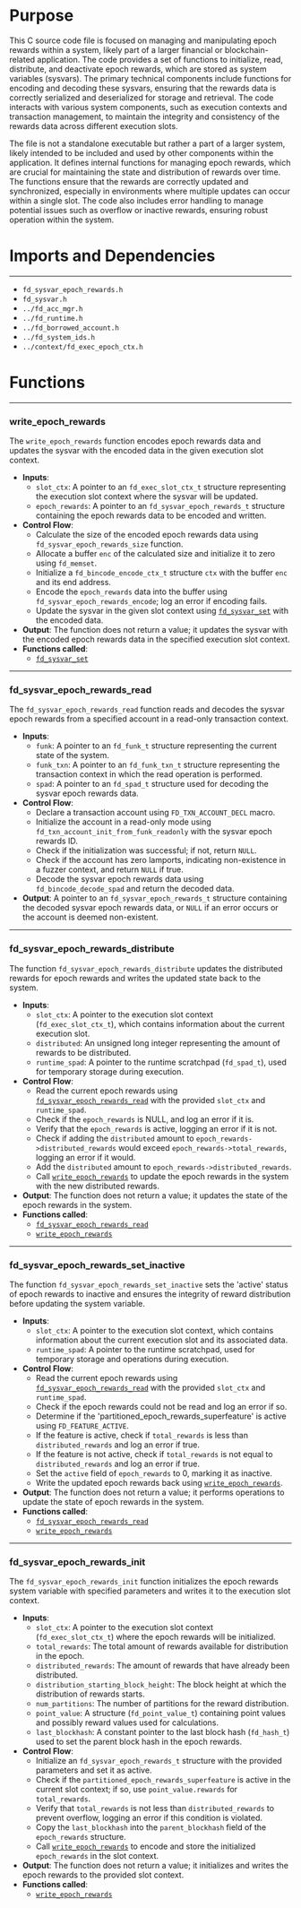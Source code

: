 # Purpose
This C source code file is focused on managing and manipulating epoch rewards within a system, likely part of a larger financial or blockchain-related application. The code provides a set of functions to initialize, read, distribute, and deactivate epoch rewards, which are stored as system variables (sysvars). The primary technical components include functions for encoding and decoding these sysvars, ensuring that the rewards data is correctly serialized and deserialized for storage and retrieval. The code interacts with various system components, such as execution contexts and transaction management, to maintain the integrity and consistency of the rewards data across different execution slots.

The file is not a standalone executable but rather a part of a larger system, likely intended to be included and used by other components within the application. It defines internal functions for managing epoch rewards, which are crucial for maintaining the state and distribution of rewards over time. The functions ensure that the rewards are correctly updated and synchronized, especially in environments where multiple updates can occur within a single slot. The code also includes error handling to manage potential issues such as overflow or inactive rewards, ensuring robust operation within the system.
# Imports and Dependencies

---
- `fd_sysvar_epoch_rewards.h`
- `fd_sysvar.h`
- `../fd_acc_mgr.h`
- `../fd_runtime.h`
- `../fd_borrowed_account.h`
- `../fd_system_ids.h`
- `../context/fd_exec_epoch_ctx.h`


# Functions

---
### write\_epoch\_rewards<!-- {{#callable:write_epoch_rewards}} -->
The `write_epoch_rewards` function encodes epoch rewards data and updates the sysvar with the encoded data in the given execution slot context.
- **Inputs**:
    - `slot_ctx`: A pointer to an `fd_exec_slot_ctx_t` structure representing the execution slot context where the sysvar will be updated.
    - `epoch_rewards`: A pointer to an `fd_sysvar_epoch_rewards_t` structure containing the epoch rewards data to be encoded and written.
- **Control Flow**:
    - Calculate the size of the encoded epoch rewards data using `fd_sysvar_epoch_rewards_size` function.
    - Allocate a buffer `enc` of the calculated size and initialize it to zero using `fd_memset`.
    - Initialize a `fd_bincode_encode_ctx_t` structure `ctx` with the buffer `enc` and its end address.
    - Encode the `epoch_rewards` data into the buffer using `fd_sysvar_epoch_rewards_encode`; log an error if encoding fails.
    - Update the sysvar in the given slot context using [`fd_sysvar_set`](fd_sysvar.c.driver.md#fd_sysvar_set) with the encoded data.
- **Output**: The function does not return a value; it updates the sysvar with the encoded epoch rewards data in the specified execution slot context.
- **Functions called**:
    - [`fd_sysvar_set`](fd_sysvar.c.driver.md#fd_sysvar_set)


---
### fd\_sysvar\_epoch\_rewards\_read<!-- {{#callable:fd_sysvar_epoch_rewards_read}} -->
The `fd_sysvar_epoch_rewards_read` function reads and decodes the sysvar epoch rewards from a specified account in a read-only transaction context.
- **Inputs**:
    - `funk`: A pointer to an `fd_funk_t` structure representing the current state of the system.
    - `funk_txn`: A pointer to an `fd_funk_txn_t` structure representing the transaction context in which the read operation is performed.
    - `spad`: A pointer to an `fd_spad_t` structure used for decoding the sysvar epoch rewards data.
- **Control Flow**:
    - Declare a transaction account using `FD_TXN_ACCOUNT_DECL` macro.
    - Initialize the account in a read-only mode using `fd_txn_account_init_from_funk_readonly` with the sysvar epoch rewards ID.
    - Check if the initialization was successful; if not, return `NULL`.
    - Check if the account has zero lamports, indicating non-existence in a fuzzer context, and return `NULL` if true.
    - Decode the sysvar epoch rewards data using `fd_bincode_decode_spad` and return the decoded data.
- **Output**: A pointer to an `fd_sysvar_epoch_rewards_t` structure containing the decoded sysvar epoch rewards data, or `NULL` if an error occurs or the account is deemed non-existent.


---
### fd\_sysvar\_epoch\_rewards\_distribute<!-- {{#callable:fd_sysvar_epoch_rewards_distribute}} -->
The function `fd_sysvar_epoch_rewards_distribute` updates the distributed rewards for epoch rewards and writes the updated state back to the system.
- **Inputs**:
    - `slot_ctx`: A pointer to the execution slot context (`fd_exec_slot_ctx_t`), which contains information about the current execution slot.
    - `distributed`: An unsigned long integer representing the amount of rewards to be distributed.
    - `runtime_spad`: A pointer to the runtime scratchpad (`fd_spad_t`), used for temporary storage during execution.
- **Control Flow**:
    - Read the current epoch rewards using [`fd_sysvar_epoch_rewards_read`](#fd_sysvar_epoch_rewards_read) with the provided `slot_ctx` and `runtime_spad`.
    - Check if the `epoch_rewards` is NULL, and log an error if it is.
    - Verify that the `epoch_rewards` is active, logging an error if it is not.
    - Check if adding the `distributed` amount to `epoch_rewards->distributed_rewards` would exceed `epoch_rewards->total_rewards`, logging an error if it would.
    - Add the `distributed` amount to `epoch_rewards->distributed_rewards`.
    - Call [`write_epoch_rewards`](#write_epoch_rewards) to update the epoch rewards in the system with the new distributed rewards.
- **Output**: The function does not return a value; it updates the state of the epoch rewards in the system.
- **Functions called**:
    - [`fd_sysvar_epoch_rewards_read`](#fd_sysvar_epoch_rewards_read)
    - [`write_epoch_rewards`](#write_epoch_rewards)


---
### fd\_sysvar\_epoch\_rewards\_set\_inactive<!-- {{#callable:fd_sysvar_epoch_rewards_set_inactive}} -->
The function `fd_sysvar_epoch_rewards_set_inactive` sets the 'active' status of epoch rewards to inactive and ensures the integrity of reward distribution before updating the system variable.
- **Inputs**:
    - `slot_ctx`: A pointer to the execution slot context, which contains information about the current execution slot and its associated data.
    - `runtime_spad`: A pointer to the runtime scratchpad, used for temporary storage and operations during execution.
- **Control Flow**:
    - Read the current epoch rewards using [`fd_sysvar_epoch_rewards_read`](#fd_sysvar_epoch_rewards_read) with the provided `slot_ctx` and `runtime_spad`.
    - Check if the epoch rewards could not be read and log an error if so.
    - Determine if the 'partitioned_epoch_rewards_superfeature' is active using `FD_FEATURE_ACTIVE`.
    - If the feature is active, check if `total_rewards` is less than `distributed_rewards` and log an error if true.
    - If the feature is not active, check if `total_rewards` is not equal to `distributed_rewards` and log an error if true.
    - Set the `active` field of `epoch_rewards` to 0, marking it as inactive.
    - Write the updated epoch rewards back using [`write_epoch_rewards`](#write_epoch_rewards).
- **Output**: The function does not return a value; it performs operations to update the state of epoch rewards in the system.
- **Functions called**:
    - [`fd_sysvar_epoch_rewards_read`](#fd_sysvar_epoch_rewards_read)
    - [`write_epoch_rewards`](#write_epoch_rewards)


---
### fd\_sysvar\_epoch\_rewards\_init<!-- {{#callable:fd_sysvar_epoch_rewards_init}} -->
The `fd_sysvar_epoch_rewards_init` function initializes the epoch rewards system variable with specified parameters and writes it to the execution slot context.
- **Inputs**:
    - `slot_ctx`: A pointer to the execution slot context (`fd_exec_slot_ctx_t`) where the epoch rewards will be initialized.
    - `total_rewards`: The total amount of rewards available for distribution in the epoch.
    - `distributed_rewards`: The amount of rewards that have already been distributed.
    - `distribution_starting_block_height`: The block height at which the distribution of rewards starts.
    - `num_partitions`: The number of partitions for the reward distribution.
    - `point_value`: A structure (`fd_point_value_t`) containing point values and possibly reward values used for calculations.
    - `last_blockhash`: A constant pointer to the last block hash (`fd_hash_t`) used to set the parent block hash in the epoch rewards.
- **Control Flow**:
    - Initialize an `fd_sysvar_epoch_rewards_t` structure with the provided parameters and set it as active.
    - Check if the `partitioned_epoch_rewards_superfeature` is active in the current slot context; if so, use `point_value.rewards` for `total_rewards`.
    - Verify that `total_rewards` is not less than `distributed_rewards` to prevent overflow, logging an error if this condition is violated.
    - Copy the `last_blockhash` into the `parent_blockhash` field of the `epoch_rewards` structure.
    - Call [`write_epoch_rewards`](#write_epoch_rewards) to encode and store the initialized `epoch_rewards` in the slot context.
- **Output**: The function does not return a value; it initializes and writes the epoch rewards to the provided slot context.
- **Functions called**:
    - [`write_epoch_rewards`](#write_epoch_rewards)



